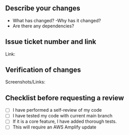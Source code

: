 ## Describe your changes

- What has changed?
    -Why has it changed?
- Are there any dependencies?

## Issue ticket number and link

Link:

## Verification of changes

Screenshots/Links:

## Checklist before requesting a review

- [ ] I have performed a self-review of my code
- [ ] I have tested my code with current main branch
- [ ] If it is a core feature, I have added thorough tests.
- [ ] This will require an AWS Amplify update
